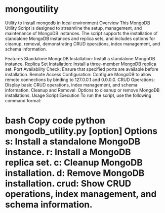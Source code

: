 # mongoutility
Utility to install mongodb in local environment
Overview
This MongoDB Utility Script is designed to streamline the setup, management, and maintenance of MongoDB instances. The script supports the installation of standalone MongoDB instances and replica sets, and includes options for cleanup, removal, demonstrating CRUD operations, index management, and schema information.

Features
Standalone MongoDB Installation: Install a standalone MongoDB instance.
Replica Set Installation: Install a three-member MongoDB replica set.
Port Availability Check: Ensure that specified ports are available before installation.
Remote Access Configuration: Configure MongoDB to allow remote connections by binding to 127.0.0.1 and 0.0.0.0.
CRUD Operations: Display basic CRUD operations, index management, and schema information.
Cleanup and Removal: Options to cleanup or remove MongoDB installations.
Usage
Script Execution
To run the script, use the following command format:

bash
Copy code
python mongodb_utility.py [option]
Options
s: Install a standalone MongoDB instance.
r: Install a MongoDB replica set.
c: Cleanup MongoDB installation.
d: Remove MongoDB installation.
crud: Show CRUD operations, index management, and schema information.
====
